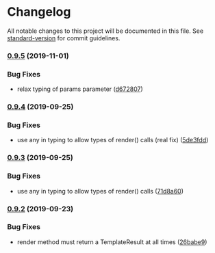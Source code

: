 # Changelog

All notable changes to this project will be documented in this file. See [standard-version](https://github.com/conventional-changelog/standard-version) for commit guidelines.

### [0.9.5](https://github.com/hypermedia-app/lit-any-views/compare/v0.9.4...v0.9.5) (2019-11-01)


### Bug Fixes

* relax typing of params parameter ([d672807](https://github.com/hypermedia-app/lit-any-views/commit/d672807))

### [0.9.4](https://github.com/hypermedia-app/lit-any-views/compare/v0.9.3...v0.9.4) (2019-09-25)


### Bug Fixes

* use any in typing to allow types of render() calls (real fix) ([5de3fdd](https://github.com/hypermedia-app/lit-any-views/commit/5de3fdd))

### [0.9.3](https://github.com/hypermedia-app/lit-any-views/compare/v0.9.2...v0.9.3) (2019-09-25)


### Bug Fixes

* use any in typing to allow types of render() calls ([71d8a60](https://github.com/hypermedia-app/lit-any-views/commit/71d8a60))

### [0.9.2](https://github.com/hypermedia-app/lit-any-views/compare/v0.9.1...v0.9.2) (2019-09-23)


### Bug Fixes

* render method must return a TemplateResult at all times ([26babe9](https://github.com/hypermedia-app/lit-any-views/commit/26babe9))
